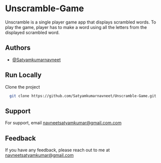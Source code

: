 # Unscramble-Game
Unscramble is a single player game app that displays scrambled words. To play the game, player has to make a word using all the letters from the displayed scrambled word.

## Authors

- [@Satyamkumarnavneet](https://www.github.com/Satyamkumarnavneet)

## Run Locally

Clone the project

```bash
  git clone https://github.com/Satyamkumarnavneet/Unscramble-Game.git
```

## Support

For support, email navneetsatyamkumar@gmail.com.com
## Feedback

If you have any feedback, please reach out to me at navneetsatyamkumar@gmail.com

